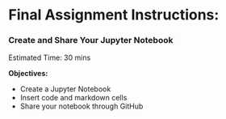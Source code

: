 # Final Assignment Instructions: 
### Create and Share Your Jupyter Notebook
Estimated Time: 30 mins

**Objectives:**

* Create a Jupyter Notebook
* Insert code and markdown cells
* Share your notebook through GitHub
